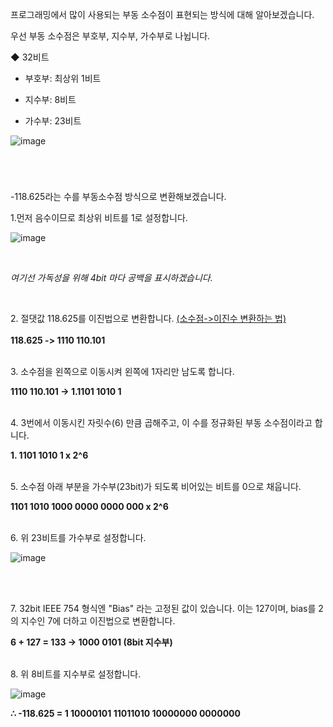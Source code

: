 프로그래밍에서 많이 사용되는 부동 소수점이 표현되는 방식에 대해 알아보겠습니다.

우선 부동 소수점은 부호부, 지수부, 가수부로 나뉩니다.

◆ 32비트

- 부호부: 최상위 1비트

- 지수부: 8비트

- 가수부: 23비트



![image](https://user-images.githubusercontent.com/46551002/75246483-341a8e80-5813-11ea-81ee-caa506fa4f76.png)


#
<br>

-118.625라는 수를 부동소수점 방식으로 변환해보겠습니다.

<p>1.먼저 음수이므로 최상위 비트를 1로 설정합니다.</p>


![image](https://user-images.githubusercontent.com/46551002/75246656-92e00800-5813-11ea-9474-09585a39f2f0.png)

<br>

<i>여기선 가독성을 위해 4bit 마다 공백을 표시하겠습니다.</i>

<br>

<p> 2. 절댓값 118.625를 이진법으로 변환합니다. <a href="https://woo-dev.tistory.com/93">(소수점->이진수 변환하는 법)</a> 
<br><br> <b>118.625 -> 1110 110.101</b>

<br>
<br>

<p>3. 소수점을 왼쪽으로 이동시켜 왼쪽에 1자리만 남도록 합니다.</p>
<b>1110 110.101 -> 1.1101 1010 1</b>

<br>
<br>

<p>4. 3번에서 이동시킨 자릿수(6) 만큼 곱해주고, 이 수를 정규화된 부동 소수점이라고 합니다. </p>
  <b>1. 1101 1010 1 x 2^6</b>

<br>
<br>

<p>5. 소수점 아래 부분을 가수부(23bit)가 되도록 비어있는 비트를 0으로 채웁니다.</p>
 <b>1101 1010 1000 0000 0000 000 x 2^6</b>
 
 <br>
 <br>


<p>6. 위 23비트를 가수부로 설정합니다.</p>

![image](https://user-images.githubusercontent.com/46551002/75246682-a2f7e780-5813-11ea-9e3d-8cca735b8cb5.png)

<br>
<br>

<p>7. 32bit IEEE 754 형식엔 "Bias" 라는 고정된 값이 있습니다. 이는 127이며, bias를 2의 지수인 7에 더하고 이진법으로 변환합니다.</p>
 <b>6 + 127 = 133 -> 1000 0101  (8bit 지수부)</b>

 <br>
 <br>

<p>8. 위 8비트를 지수부로 설정합니다.</p>

![image](https://user-images.githubusercontent.com/46551002/75246707-aee3a980-5813-11ea-99b4-7e54184d0d7f.png)

<b>∴  -118.625 = 1 10000101 11011010 10000000 0000000</b>

